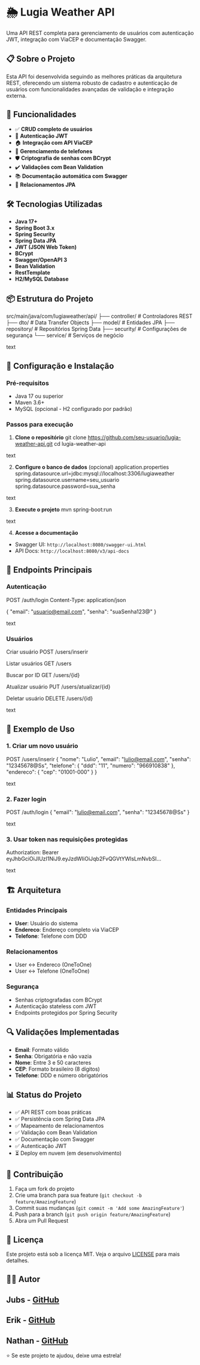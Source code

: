 # 🌦️ Lugia Weather API

Uma API REST completa para gerenciamento de usuários com autenticação JWT, integração com ViaCEP e documentação Swagger.

## 📋 Sobre o Projeto

Esta API foi desenvolvida seguindo as melhores práticas da arquitetura REST, oferecendo um sistema robusto de cadastro e autenticação de usuários com funcionalidades avançadas de validação e integração externa.

## 🚀 Funcionalidades

- ✅ **CRUD completo de usuários**
- 🔐 **Autenticação JWT**
- 🏠 **Integração com API ViaCEP**
- 📱 **Gerenciamento de telefones**
- 🛡️ **Criptografia de senhas com BCrypt**
- ✔️ **Validações com Bean Validation**
- 📚 **Documentação automática com Swagger**
- 🔄 **Relacionamentos JPA**

## 🛠️ Tecnologias Utilizadas

- **Java 17+**
- **Spring Boot 3.x**
- **Spring Security**
- **Spring Data JPA**
- **JWT (JSON Web Token)**
- **BCrypt**
- **Swagger/OpenAPI 3**
- **Bean Validation**
- **RestTemplate**
- **H2/MySQL Database**

## 📦 Estrutura do Projeto

src/main/java/com/lugiaweather/api/
├── controller/ # Controladores REST
├── dto/ # Data Transfer Objects
├── model/ # Entidades JPA
├── repository/ # Repositórios Spring Data
├── security/ # Configurações de segurança
└── service/ # Serviços de negócio

text

## 🔧 Configuração e Instalação

### Pré-requisitos
- Java 17 ou superior
- Maven 3.6+
- MySQL (opcional - H2 configurado por padrão)

### Passos para execução

1. **Clone o repositório**
git clone https://github.com/seu-usuario/lugia-weather-api.git
cd lugia-weather-api

text

2. **Configure o banco de dados** (opcional)
application.properties
spring.datasource.url=jdbc:mysql://localhost:3306/lugiaweather
spring.datasource.username=seu_usuario
spring.datasource.password=sua_senha

text

3. **Execute o projeto**
mvn spring-boot:run

text

4. **Acesse a documentação**
- Swagger UI: `http://localhost:8080/swagger-ui.html`
- API Docs: `http://localhost:8080/v3/api-docs`

## 📡 Endpoints Principais

### Autenticação
POST /auth/login
Content-Type: application/json

{
"email": "usuario@email.com",
"senha": "suaSenha123@"
}

text

### Usuários
Criar usuário
POST /users/inserir

Listar usuários
GET /users

Buscar por ID
GET /users/{id}

Atualizar usuário
PUT /users/atualizar/{id}

Deletar usuário
DELETE /users/{id}

text

## 📝 Exemplo de Uso

### 1. Criar um novo usuário
POST /users/inserir
{
  "nome": "Lulio",
  "email": "lulio@email.com",
  "senha": "12345678@Ss",
  "telefone": {
    "ddd": "11",
    "numero": "966910838"
  },
  "endereco": {
    "cep": "01001-000"
  }
}


text

### 2. Fazer login
POST /auth/login
{
"email": "lulio@email.com",
"senha": "12345678@Ss"
}

text

### 3. Usar token nas requisições protegidas
Authorization: Bearer eyJhbGciOiJIUzI1NiJ9.eyJzdWIiOiJqb2FvQGVtYWlsLmNvbSI...

text

## 🏗️ Arquitetura

### Entidades Principais
- **User**: Usuário do sistema
- **Endereco**: Endereço completo via ViaCEP
- **Telefone**: Telefone com DDD

### Relacionamentos
- User ↔ Endereco (OneToOne)
- User ↔ Telefone (OneToOne)

### Segurança
- Senhas criptografadas com BCrypt
- Autenticação stateless com JWT
- Endpoints protegidos por Spring Security

## 🔍 Validações Implementadas

- **Email**: Formato válido
- **Senha**: Obrigatória e não vazia
- **Nome**: Entre 3 e 50 caracteres
- **CEP**: Formato brasileiro (8 dígitos)
- **Telefone**: DDD e número obrigatórios

## 📊 Status do Projeto

- ✅ API REST com boas práticas
- ✅ Persistência com Spring Data JPA
- ✅ Mapeamento de relacionamentos
- ✅ Validação com Bean Validation
- ✅ Documentação com Swagger
- ✅ Autenticação JWT
- ⏳ Deploy em nuvem (em desenvolvimento)

## 🤝 Contribuição

1. Faça um fork do projeto
2. Crie uma branch para sua feature (`git checkout -b feature/AmazingFeature`)
3. Commit suas mudanças (`git commit -m 'Add some AmazingFeature'`)
4. Push para a branch (`git push origin feature/AmazingFeature`)
5. Abra um Pull Request

## 📄 Licença

Este projeto está sob a licença MIT. Veja o arquivo [LICENSE](LICENSE) para mais detalhes.

## 👨‍💻 Autor

**Jubs** - [GitHub](https://github.com/seu-usuario)
---
**Erik** - [GitHub](https://github.com/ozerikoz)
---
**Nathan** - [GitHub](https://github.com/NathanMagno)
---

⭐ Se este projeto te ajudou, deixe uma estrela!
